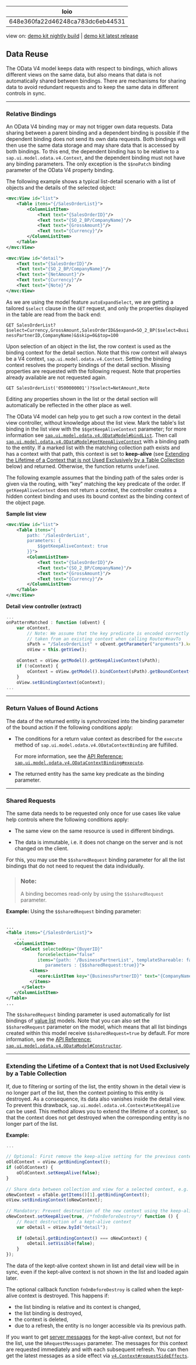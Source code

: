 <!-- loio648e360fa22d46248ca783dc6eb44531 -->

| loio |
| -----|
| 648e360fa22d46248ca783dc6eb44531 |

<div id="loio">

view on: [demo kit nightly build](https://openui5nightly.hana.ondemand.com/#/topic/648e360fa22d46248ca783dc6eb44531) | [demo kit latest release](https://openui5.hana.ondemand.com/#/topic/648e360fa22d46248ca783dc6eb44531)</div>

## Data Reuse

The OData V4 model keeps data with respect to bindings, which allows different views on the same data, but also means that data is not automatically shared between bindings. There are mechanisms for sharing data to avoid redundant requests and to keep the same data in different controls in sync.

***

<a name="loio648e360fa22d46248ca783dc6eb44531__section_relativeBindings"/>

### Relative Bindings

An OData V4 binding may or may not trigger own data requests. Data sharing between a parent binding and a dependent binding is possible if the dependent binding does not send its own data requests. Both bindings will then use the same data storage and may share data that is accessed by both bindings. To this end, the dependent binding has to be relative to a `sap.ui.model.odata.v4.Context`, and the dependent binding must not have any binding parameters. The only exception is the `$$noPatch` binding parameter of the OData V4 property binding.

The following example shows a typical list-detail scenario with a list of objects and the details of the selected object:

```xml
<mvc:View id="list">
    <Table items="{/SalesOrderList}">
        <ColumnListItem>
            <Text text="{SalesOrderID}"/>
            <Text text="{SO_2_BP/CompanyName}"/>
            <Text text="{GrossAmount}"/>
            <Text text="{Currency}"/>
        </ColumnListItem>
    </Table>
</mvc:View>
 
<mvc:View id="detail">
    <Text text="{SalesOrderID}"/>
    <Text text="{SO_2_BP/CompanyName}"/>
    <Text text="{NetAmount}"/>       
    <Text text="{Currency}"/>
    <Text text="{Note}"/>
</mvc:View>
```

As we are using the model feature `autoExpandSelect`, we are getting a tailored `$select` clause in the `GET` request, and only the properties displayed in the table are read from the back end:

`GET SalesOrderList?$select=Currency,GrossAmount,SalesOrderID&$expand=SO_2_BP($select=BusinessPartnerID,CompanyName)&$skip=0&$top=100`

Upon selection of an object in the list, the row context is used as the binding context for the detail section. Note that this row context will always be a V4 context, `sap.ui.model.odata.v4.Context`. Setting the binding context resolves the property bindings of the detail section. Missing properties are requested with the following request. Note that properties already available are not requested again.

`GET SalesOrderList('0500000001')?$select=NetAmount,Note`

Editing any properties shown in the list or the detail section will automatically be reflected in the other place as well.

The OData V4 model can help you to get such a row context in the detail view controller, without knowledge about the list view. Mark the table's list binding in the list view with the `$$getKeepAliveContext` parameter; for more information see [`sap.ui.model.odata.v4.ODataModel#bindList`](https://openui5.hana.ondemand.com/#/api/sap.ui.model.odata.v4.ODataModel%23methods/bindList). Then call [`sap.ui.model.odata.v4.ODataModel#getKeepAliveContext`](https://openui5.hana.ondemand.com/#/api/sap.ui.model.odata.v4.ODataModel%23methods/getKeepAliveContext) with a binding path to the entity. If a marked list with the matching collection path exists and has a context with that path, this context is set to **keep-alive** \(see [Extending the Lifetime of a Context that is not Used Exclusively by a Table Collection](Data_Reuse_648e360.md#loio648e360fa22d46248ca783dc6eb44531__section_ELC) below\) and returned. Otherwise, the function returns `undefined`.

The following example assumes that the binding path of the sales order is given via the routing, with "key" matching the key predicate of the order. If `getKeepAliveContext` does not return a context, the controller creates a hidden context binding and uses its bound context as the binding context of the object page.

**Sample list view**

```xml
<mvc:View id="list">
    <Table items="{
        path: '/SalesOrderList', 
        parameters: {
            $$getKeepAliveContext: true
        }}">
        <ColumnListItem>
            <Text text="{SalesOrderID}"/>
            <Text text="{SO_2_BP/CompanyName}"/>
            <Text text="{GrossAmount}"/>
            <Text text="{Currency}"/>
        </ColumnListItem>
    </Table>
</mvc:View>
```

**Detail view controller \(extract\)**

```js
...
onPatternMatched : function (oEvent) {
    var oContext,
        // Note: We assume that the key predicate is encoded correctly because it has been
        // taken from an existing context when calling Router#navTo
        sPath = "/SalesOrderList" + oEvent.getParameter("arguments").key,
        oView = this.getView();
 
    oContext = oView.getModel().getKeepAliveContext(sPath);
    if (!oContext) {
        oContext = oView.getModel().bindContext(sPath).getBoundContext();
    }
    oView.setBindingContext(oContext);
...
```

***

<a name="loio648e360fa22d46248ca783dc6eb44531__section_g5j_v1r_mgb"/>

### Return Values of Bound Actions

The data of the returned entity is synchronized into the binding parameter of the bound action if the following conditions apply:

-   The conditions for a return value context as described for the `execute` method of `sap.ui.model.odata.v4.ODataContextBinding` are fulfilled.

    For more information, see the [API Reference: `sap.ui.model.odata.v4.ODataContextBinding#execute`](https://openui5.hana.ondemand.com/#/api/sap.ui.model.odata.v4.ODataContextBinding%23methods/execute). 

-   The returned entity has the same key predicate as the binding parameter.


***

<a name="loio648e360fa22d46248ca783dc6eb44531__section_uz4_fzq_xlb"/>

### Shared Requests

The same data needs to be requested only once for use cases like value help controls where the following conditions apply:

-   The same view on the same resource is used in different bindings.

-   The data is immutable, i.e. it does not change on the server and is not changed on the client.


For this, you may use the `$$sharedRequest` binding parameter for all the list bindings that do not need to request the data individually.

> ### Note:  
> A binding becomes read-only by using the `$$sharedRequest` parameter.

**Example:** Using the `$$sharedRequest` binding parameter:

```xml

...
<Table items="{/SalesOrderList}">
    ...
   <ColumnListItem>
      <Select selectedKey="{BuyerID}"
            forceSelection="false"
            items="{path: '/BusinessPartnerList', templateShareable: false,
               parameters : {$$sharedRequest:true}}">
         <items>
            <core:ListItem key="{BusinessPartnerID}" text="{CompanyName}"/>
         </items>
      </Select>
   </ColumnListItem>
</Table>
...
```

The `$$sharedRequest` binding parameter is used automatically for list bindings of [value list](Value_Lists_ab267a6.md) models. Note that you can also set the `$$sharedRequest` parameter on the model, which means that all list bindings created within this model receive `$$sharedRequest=true` by default. For more information, see the [API Reference: `sap.ui.model.odata.v4.ODataModel#Constructor`](https://openui5.hana.ondemand.com/#/api/sap.ui.model.odata.v4.ODataModel%23constructor). 

***

<a name="loio648e360fa22d46248ca783dc6eb44531__section_ELC"/>

### Extending the Lifetime of a Context that is not Used Exclusively by a Table Collection

If, due to filtering or sorting of the list, the entity shown in the detail view is no longer part of the list, then the context pointing to this entity is destroyed. As a consequence, its data also vanishes inside the detail view. To prevent this drawback, `sap.ui.model.odata.v4.Context#setKeepAlive` can be used. This method allows you to extend the lifetime of a context, so that the context does not get destroyed when the corresponding entity is no longer part of the list.

**Example:**

```js
...
  
// Optional: First remove the keep-alive setting for the previous context of the detail view
oOldContext = oView.getBindingContext();
if (oOldContext) {
    oOldContext.setKeepAlive(false);
}
  
// Share data between collection and view for a selected context, e.g. the second context
oNewContext = oTable.getItems()[1].getBindingContext();
oView.setBindingContext(oNewContext);
  
// Mandatory: Prevent destruction of the new context using the keep-alive setting
oNewContext.setKeepAlive(true, /*fnOnBeforeDestroy*/ function () {
    // React destruction of a kept-alive context
    var oDetail = oView.byId("detail");
 
    if (oDetail.getBindingContext() === oNewContext) {
        oDetail.setVisible(false);
    }
});
```

The data of the kept-alive context shown in list and detail view will be in sync, even if the kept-alive context is not shown in the list and loaded again later.

The optional callback function `fnOnBeforeDestroy` is called when the kept-alive context is destroyed. This happens if:

-   the list binding is relative and its context is changed,
-   the list binding is destroyed,
-   the context is deleted,
-   due to a refresh, the entity is no longer accessible via its previous path.

If you want to get [server messages](Server_Messages_in_the_OData_V4_Model_fbe1cb5.md) for the kept-alive context, but not for the list, use the `bRequestMessages` parameter. The messages for this context are requested immediately and with each subsequent refresh. You can then get the latest messages as a side effect via [`v4.Context#requestSideEffects`](https://openui5.hana.ondemand.com/#/api/sap.ui.model.odata.v4.Context/methods/requestSideEffects).

